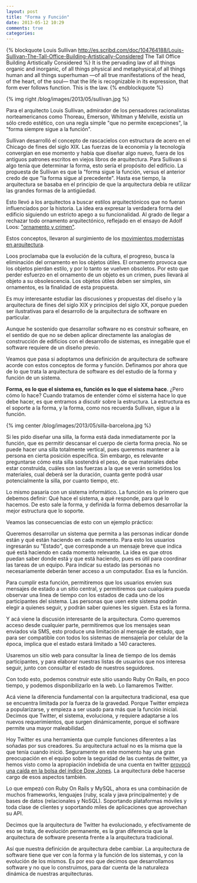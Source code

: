 ```yaml
---
layout: post
title: "Forma y Función"
date: 2013-05-12 10:29
comments: true
categories: 
---
```


{% blockquote Louis Sullivan http://es.scribd.com/doc/104764188/Louis-Sullivan-The-Tall-Office-Building-Artistically-Considered The Tall Office Building Artistically Considered %}
It is the pervading law of all things organic and inorganic, of
all things physical and metaphysical,of all things human and all things superhuman —of all true manifestations of the head, of the heart, of the soul— that the life is recognizable in its expression, that form ever follows function. This is the law.
{% endblockquote %}

{% img right /blog/images/2013/05/sullivan.jpg %}

Para el arquitecto Louis Sullivan, admirador de los pensadores racionalistas norteamericanos como Thoreau, Emerson, Whitman y Melville, existía un sólo credo estético, con una regla simple "que no permite excepciones", la "forma siempre sigue a la función". 

Sullivan desarrolló el concepto de rascacielos con estructura de acero en el Chicago de fines del siglo XIX. Las fuerzas de la economía y la tecnología convergían en ese momento y había que diseñar algo nuevo, fuera de los antiguos patrones escritos en viejos libros de arquitectura. Para Sullivan si algo tenía que determinar la forma, esto sería el propósito del edificio. La propuesta de Sullivan es que la "forma sigue la función, versus el anterior credo de que "la forma sigue al precedente". Hasta ese tiempo, la arquitectura se basaba en el principio de que la arquitectura debía re utilizar las grandes formas de la antigüedad.

<!-- more -->

Esto llevó a los arquitectos a buscar estilos arquitectónicos que no fueran influenciados por la historia. La idea era expresar la verdadera forma del edificio siguiendo un estricto apego a su funcionalidad. Al grado de llegar a rechazar todo ornamento arquitectónico, reflejado en el ensayo de Adolf Loos: ["ornamento y crimen"](http://en.wikipedia.org/wiki/Ornament_and_Crime). 

Estos conceptos, llevaron al surgimiento de los [movimientos modernistas en arquitectura](http://en.wikipedia.org/wiki/Modern_architecture). 

Loos proclamaba que la evolución de la cultura, el progreso, busca la eliminación del ornamento en los objetos útiles. El ornamento provoca que los objetos pierdan estilo, y por lo tanto  se vuelven obsoletos. Por esto que perder esfuerzo en el ornamento de un objeto es un crimen, pues llevará al objeto a su obsolescencia. Los objetos útiles deben ser simples, sin ornamentos, es la finalidad de esta propuesta.
 

Es muy interesante estudiar las discusiones y propuestas del diseño y la arquitectura de fines del siglo XIX y principios del siglo XX, porque pueden ser ilustrativas para el desarrollo de la arquitectura de software en particular.

Aunque he sostenido que desarrollar software no es construir software, en el sentido de que no se deben aplicar directamente las analogías de construcción de edificios con el desarrollo de sistemas, es innegable que el software requiere de un diseño previo.

Veamos que pasa si adoptamos una definición de arquitectura de software acorde con estos conceptos de forma y función. Definamos por ahora que de lo que trata la arquitectura de software  es del estudio de la forma y función de un sistema.

**Forma, es lo que el sistema es, función es lo que el sistema hace**. ¿Pero cómo lo hace? Cuando tratamos de entender cómo el sistema hace lo que debe hacer, es que entramos a discutir sobre la estructura. La estructura es el soporte a la forma, y la forma, como nos recuerda Sullivan, sigue a la función.

{% img center /blog/images/2013/05/silla-barcelona.jpg %}

Si les pido diseñar una silla, la forma está dada inmediatamente por la función, que es permitir descansar el cuerpo de cierta forma precia. No se puede hacer una silla totalmente vertical, pues queremos mantener a la persona en cierta posición específica. Sin embargo, es relevante preguntarse cómo esta silla sostendrá el peso, de que materiales debe estar construida, cuáles son las fuerzas a la que se verán sometidos los materiales, cual deberá ser la duración, cuanta gente podrá usar potencialmente la silla, por cuanto tiempo, etc.

Lo mismo pasaría con un sistema informático. La función es lo primero que debemos definir: Qué hace el sistema, a qué responde, para qué lo hacemos. De esto sale la forma, y definida la forma debemos desarrollar la mejor estructura que lo soporte.

Veamos las consecuencias de esto con un ejemplo práctico:

Queremos desarrollar un sistema que permita a las personas indicar donde están y qué están haciendo en cada momento. Para esto los usuarios ingresarán su "Estado", que corresponde a un mensaje breve que indica qué está haciendo en cada momento relevante. La idea es que otros puedan saber donde está y que está haciendo, pues es útil para coordinar las tareas de un equipo. Para indicar su estado las personas no necesariamente deberán tener acceso a un computador. Esa es la función.

Para cumplir esta función, permitiremos que los usuarios envíen sus mensajes de estado a un sitio central, y permitiremos que cualquiera pueda observar una linea de tiempo con los estados de cada uno de los participantes del sistema. Las personas que usen este sistema podrán elegir a quienes seguir, y podrán saber quienes les siguen. Esta es la forma.

Y acá viene la discusión interesante de la arquitectura. Como queremos acceso desde cualquier parte, permitiremos que los mensajes sean enviados vía SMS, esto produce una limitación al mensaje de estado, que para ser compatible con todos los sistemas de mensajería por celular de la época, implica que el estado estará limitado a 140 caracteres.

Usaremos un sitio web para consultar la linea de tiempo de los demás participantes, y para elaborar nuestras listas de usuarios que nos interesa seguir, junto con consultar el estado de nuestros seguidores.

Con todo esto, podemos construir este sitio usando Ruby On Rails, en poco tiempo, y podemos disponibilizarlo en la web. Lo llamaremos Twitter.

Acá viene la diferencia fundamental con la arquitectura tradicional, esa que se encuentra limitada por la fuerza de la gravedad. Porque Twitter empieza a popularizarse, y empieza a ser usado para más que la función inicial. Decimos que Twitter, el sistema, evoluciona, y requiere adaptarse a los nuevos requerimientos, que surgen dinámicamente, porque el software permite una mayor maleabilidad.

Hoy Twitter es una herramienta que cumple funciones diferentes a  las soñadas por sus creadores. Su arquitectura actual no es la misma que la que tenía cuando inició. Seguramente en este momento hay una gran preocupación en el equipo sobre la seguridad de las cuentas de twitter, ya hemos visto como la apropiación indebida de una cuenta en twitter [provocó una caída en la bolsa del índice Dow Jones](http://bigstory.ap.org/article/hackers-compromise-ap-twitter-account). La arquitectura debe hacerse cargo de esos aspectos también.

Lo que empezó con Ruby On Rails y MySQL, ahora es una combinación de muchos frameworks, lenguajes (ruby, scala y java principalmente) y de bases de datos (relacionales y NoSQL). Soportando plataformas móviles y toda clase de clientes y soportando miles de aplicaciones que aprovechan su API.

Decimos que la arquitectura de Twitter ha evolucionado, y efectivamente de eso se trata, de evolución permanente, es la gran diferencia que la arquitectura de software presenta frente a la arquitectura tradicional.

Así que nuestra definición de arquitectura debe cambiar. La arquitectura de software tiene que ver con la forma y la función de los sistemas, y con la evolución de los mismos. Es por eso que decimos que desarrollamos software y no que lo construimos, para dar cuenta de la naturaleza dinámica de nuestras arquitecturas. 
